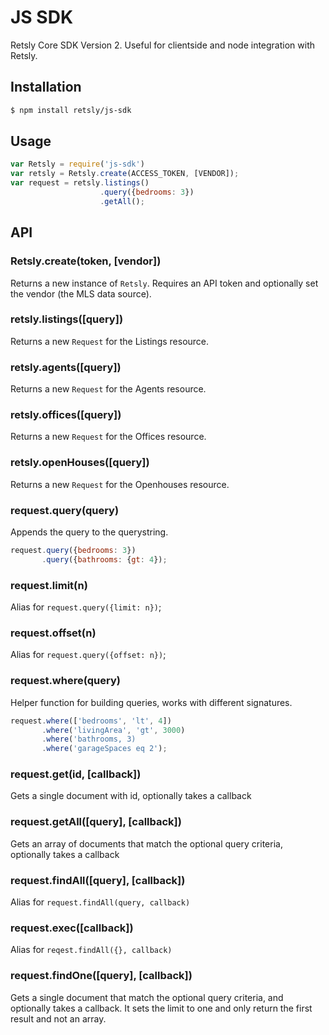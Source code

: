 # JS SDK
 Retsly Core SDK Version 2. Useful for clientside and node integration with Retsly.

## Installation
```bash
$ npm install retsly/js-sdk
```

## Usage
```js
var Retsly = require('js-sdk')
var retsly = Retsly.create(ACCESS_TOKEN, [VENDOR]);
var request = retsly.listings()
                    .query({bedrooms: 3})
                    .getAll();
```

## API
### Retsly.create(token, [vendor])
Returns a new instance of `Retsly`. Requires an API token and optionally set the vendor (the MLS data source).

### retsly.listings([query])
Returns a new `Request` for the Listings resource.

### retsly.agents([query])
Returns a new `Request` for the Agents resource.

### retsly.offices([query])
Returns a new `Request` for the Offices resource.

### retsly.openHouses([query])
Returns a new `Request` for the Openhouses resource.

### request.query(query)
Appends the query to the querystring.
```js
request.query({bedrooms: 3})
       .query({bathrooms: {gt: 4});
```

### request.limit(n)
Alias for `request.query({limit: n})`;

### request.offset(n)
Alias for `request.query({offset: n})`;

### request.where(query)
Helper function for building queries, works with different signatures.
```js
request.where(['bedrooms', 'lt', 4])
       .where('livingArea', 'gt', 3000)
       .where('bathrooms, 3)
       .where('garageSpaces eq 2');
```
### request.get(id, [callback])
Gets a single document with id, optionally takes a callback

### request.getAll([query], [callback])
Gets an array of documents that match the optional query criteria, optionally takes a callback

### request.findAll([query], [callback])
Alias for `request.findAll(query, callback)`

### request.exec([callback])
Alias for `reqest.findAll({}, callback)`

### request.findOne([query], [callback])
Gets a single document that match the optional query criteria, and optionally takes a callback. It sets the limit to one and only return the first result and not an array.
